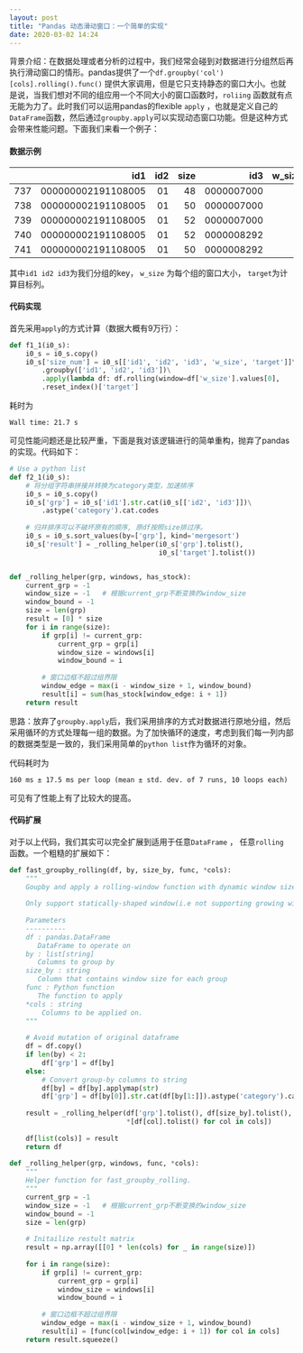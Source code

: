 ```yaml
---
layout: post
title: "Pandas 动态滑动窗口：一个简单的实现"
date: 2020-03-02 14:24
---
```


背景介绍：在数据处理或者分析的过程中，我们经常会碰到对数据进行分组然后再执行滑动窗口的情形。pandas提供了一个`df.groupby('col')[cols].rolling().func()` 提供大家调用，但是它只支持静态的窗口大小。也就是说，当我们想对不同的组应用一个不同大小的窗口函数时，`roliing` 函数就有点无能为力了。此时我们可以运用pandas的flexible `apply` ，也就是定义自己的`DataFrame`函数，然后通过`groupby.apply`可以实现动态窗口功能。但是这种方式会带来性能问题。下面我们来看一个例子：

#### 数据示例

|      |                id1 |  id2 | size |        id3 | w_size | target |
| ---: | -----------------: | ---: | ---: | ---------: | -----: | -----: |
|  737 | 000000002191108005 |   01 |   48 | 0000007000 |      3 |      1 |
|  738 | 000000002191108005 |   01 |   50 | 0000007000 |      3 |      1 |
|  739 | 000000002191108005 |   01 |   52 | 0000007000 |      3 |      1 |
|  740 | 000000002191108005 |   01 |   52 | 0000008292 |      3 |      0 |
|  741 | 000000002191108005 |   01 |   50 | 0000008292 |      3 |      0 |

其中`id1 id2 id3`为我们分组的key， `w_size` 为每个组的窗口大小， `target`为计算目标列。

#### 代码实现

首先采用`apply`的方式计算（数据大概有9万行）：

```python
def f1_1(i0_s):
    i0_s = i0_s.copy()
    i0_s['size_num'] = i0_s[['id1', 'id2', 'id3', 'w_size', 'target']]\
        .groupby(['id1', 'id2', 'id3'])\
        .apply(lambda df: df.rolling(window=df['w_size'].values[0],                                                  min_periods=1)['target'].sum())\
        .reset_index()['target']
```



耗时为

`Wall time: 21.7 s`

可见性能问题还是比较严重，下面是我对该逻辑进行的简单重构，抛弃了pandas的实现。代码如下：

```python
# Use a python list
def f2_1(i0_s):
    # 将分组字符串拼接并转换为category类型，加速排序
    i0_s = i0_s.copy()
    i0_s['grp'] = i0_s['id1'].str.cat(i0_s[['id2', 'id3']])\
        .astype('category').cat.codes
    
    # 归并排序可以不破坏原有的顺序, 原df按照size排过序。
    i0_s = i0_s.sort_values(by=['grp'], kind='mergesort')
    i0_s['result'] = _rolling_helper(i0_s['grp'].tolist(),                                                          i0_s['w_size'].tolist(), 
                                     i0_s['target'].tolist())


def _rolling_helper(grp, windows, has_stock):
    current_grp = -1
    window_size = -1   # 根据current_grp不断变换的window_size
    window_bound = -1
    size = len(grp)
    result = [0] * size
    for i in range(size):
        if grp[i] != current_grp:
            current_grp = grp[i]
            window_size = windows[i]
            window_bound = i
        
        # 窗口边框不超过组界限
        window_edge = max(i - window_size + 1, window_bound)
        result[i] = sum(has_stock[window_edge: i + 1])
    return result
```



思路：放弃了`groupby.apply`后，我们采用排序的方式对数据进行原地分组，然后采用循环的方式处理每一组的数据。为了加快循环的速度，考虑到我们每一列内部的数据类型是一致的，我们采用简单的`python list`作为循环的对象。

代码耗时为

`160 ms ± 17.5 ms per loop (mean ± std. dev. of 7 runs, 10 loops each)`

可见有了性能上有了比较大的提高。

#### 代码扩展

对于以上代码，我们其实可以完全扩展到适用于任意`DataFrame` ， 任意`rolling` 函数。一个粗糙的扩展如下：

```python
def fast_groupby_rolling(df, by, size_by, func, *cols):
    """
    Goupby and apply a rolling-window function with dynamic window size.
    
    Only support statically-shaped window(i.e not supporting growing window or     shrinking window) but dynamically-sized window. Much more time-efficient       than using pandas' flexible apply.
    
    Parameters
    ----------
    df : pandas.DataFrame
       DataFrame to operate on
    by : list[string]
       Columns to group by
    size_by : string
       Column that contains window size for each group
    func : Python function
       The function to apply
    *cols : string
        Columns to be applied on.
    """
    
    # Avoid mutation of original dataframe
    df = df.copy()
    if len(by) < 2:
        df['grp'] = df[by]
    else:
        # Convert group-by columns to string
        df[by] = df[by].applymap(str)
        df['grp'] = df[by[0]].str.cat(df[by[1:]]).astype('category').cat.codes
        
    result = _rolling_helper(df['grp'].tolist(), df[size_by].tolist(), func,
                             *[df[col].tolist() for col in cols])
    
    df[list(cols)] = result
    return df
        
def _rolling_helper(grp, windows, func, *cols):
    """
    Helper function for fast_groupby_rolling.
    """
    current_grp = -1
    window_size = -1   # 根据current_grp不断变换的window_size
    window_bound = -1
    size = len(grp)
    
    # Initailize restult matrix
    result = np.array([[0] * len(cols) for _ in range(size)])
    
    for i in range(size):
        if grp[i] != current_grp:
            current_grp = grp[i]
            window_size = windows[i]
            window_bound = i
        
        # 窗口边框不超过组界限
        window_edge = max(i - window_size + 1, window_bound)
        result[i] = [func(col[window_edge: i + 1]) for col in cols]
    return result.squeeze()
```

